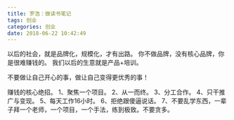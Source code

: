 ```yaml
---
title: 罗浩：做读书笔记
tags: 创业
categories: 创业
date: 2018-06-22 10:42:49
---
```


以后的社会，就是品牌化，规模化，才有出路。
你不做品牌，没有核心品牌，你是很难赚钱的。
我们以后的生意就是产品+培训。



不要做让自己开心的事，做让自己变得更优秀的事！



赚钱的核心绝招。
1、聚焦一个项目。
2、从一而终。
3、分工合作。
4、只干推广与变现。
5、每天工作16小时。
6、拒绝跟傻逼说话。
7、不要乱学东西，一辈子拜一个老师，一个项目，一个手法，练到极致。不要贪多。